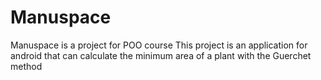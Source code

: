 # Manuspace
Manuspace is a project for POO course
This project is an application for android that can calculate the minimum area of a plant with the Guerchet method
